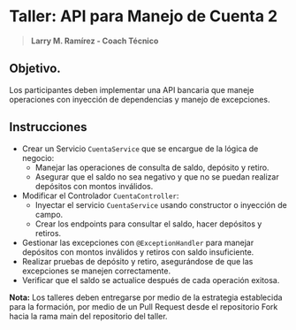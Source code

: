 # Taller: API para Manejo de Cuenta 2
> **Larry M. Ramírez - Coach Técnico**

## Objetivo.
 Los participantes deben implementar una API bancaria que maneje operaciones con inyección de dependencias y manejo de excepciones.

## Instrucciones
- Crear un Servicio `CuentaService` que se encargue de la lógica de negocio:
	- Manejar las operaciones de consulta de saldo, depósito y retiro.
	- Asegurar que el saldo no sea negativo y que no se puedan realizar depósitos con montos inválidos.
- Modificar el Controlador `CuentaController`:
	- Inyectar el servicio `CuentaService` usando constructor o inyección de campo.
	- Crear los endpoints para consultar el saldo, hacer depósitos y retiros.
- Gestionar las excepciones con `@ExceptionHandler` para manejar depósitos con montos inválidos y retiros con saldo insuficiente.
- Realizar pruebas de depósito y retiro, asegurándose de que las excepciones se manejen correctamente.
- Verificar que el saldo se actualice después de cada operación exitosa.


**Nota:** Los talleres deben entregarse por medio de la estrategia establecida para la formación, por medio de un Pull Request desde el repositorio Fork hacia la rama main del repositorio del taller. 
